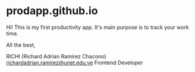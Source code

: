 # prodapp.github.io
Hi! This is my first productivity app.
It's main purpose is to track your work time.

All the best,


RICHI (Richard Adrian Ramirez Chacono)
richardadrian.ramirez@unet.edu.ve
Frontend Developer
